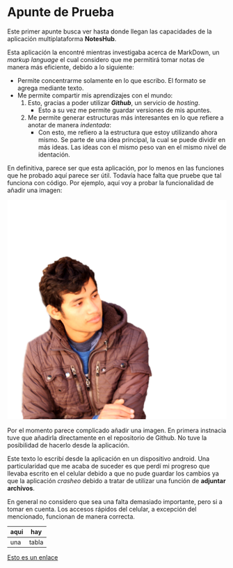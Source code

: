 # Apunte de Prueba

Este primer apunte busca ver hasta donde llegan las capacidades de la aplicación multiplataforma **NotesHub**.

Esta aplicación la encontré mientras investigaba acerca de MarkDown, un *markup language* el cual considero que me permitirá tomar notas de manera más eficiente, debido a lo siguiente:
- Permite concentrarme solamente en lo que escribo. El formato se agrega mediante texto.
- Me permite compartir mis aprendizajes con el mundo:
	1. Esto, gracias a poder utilizar ***Github***, un servicio de *hosting*.
		- Esto a su vez me permite guardar versiones de mis apuntes.
	2. Me permite generar estructuras más interesantes en lo que refiere a anotar de manera *indentada*:
		- Con esto, me refiero a la estructura que estoy utilizando ahora mismo. Se parte de una idea principal, la cual se puede dividir en más ideas. Las ideas con el mismo peso van en el mismo nivel de identación.

En definitiva, parece ser que esta aplicación, por lo menos en las funciones que he probado aquí parece ser útil. Todavía hace falta que pruebe que tal funciona con código. Por ejemplo, aquí voy a probar la funcionalidad de añadir una imagen:

![Imagen para saber que tal funciona esto](../img/rex.png)

Por el momento parece complicado añadir una imagen. En primera instnacia tuve que añadirla directamente en el repositorio de Github. No tuve la posibilidad de hacerlo desde la aplicación.

Este texto lo escribí desde la aplicación en un dispositivo android. Una particularidad que me acaba de suceder es que perdí mi progreso que llevaba escrito en el celular debido a que no pude guardar los cambios ya que la aplicación _crasheo_ debido a tratar de utilizar una función de **adjuntar archivos**.

En general no considero que sea una falta demasiado importante, pero si a tomar en cuenta.
Los accesos rápidos del celular, a excepción del mencionado, funcionan de manera correcta. 

| aqui | hay |
|--|--|
| una | tabla |

[Esto es un enlace](enlacePrueba)
